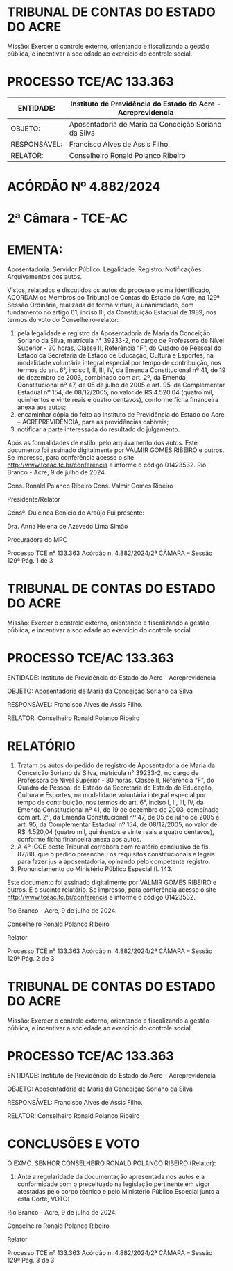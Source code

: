 # TRIBUNAL DE CONTAS DO ESTADO DO ACRE

Missão: Exercer o controle externo, orientando e fiscalizando a gestão pública, e incentivar a sociedade ao exercício do controle social.

# PROCESSO TCE/AC 133.363

|ENTIDADE:|Instituto de Previdência do Estado do Acre - Acreprevidencia|
|---|---|
|OBJETO:|Aposentadoria de Maria da Conceição Soriano da Silva|
|RESPONSÁVEL:|Francisco Alves de Assis Filho.|
|RELATOR:|Conselheiro Ronald Polanco Ribeiro|

# ACÓRDÃO Nº 4.882/2024

# 2ª Câmara - TCE-AC

# EMENTA:

Aposentadoria. Servidor Público. Legalidade. Registro. Notificações. Arquivamentos dos autos.

Vistos, relatados e discutidos os autos do processo acima identificado, ACORDAM os Membros do Tribunal de Contas do Estado do Acre, na 129ª Sessão Ordinária, realizada de forma virtual, à unanimidade, com fundamento no artigo 61, inciso III, da Constituição Estadual de 1989, nos termos do voto do Conselheiro-relator:

1. pela legalidade e registro da Aposentadoria de Maria da Conceição Soriano da Silva, matrícula n° 39233-2, no cargo de Professora de Nível Superior - 30 horas, Classe II, Referência “F”, do Quadro de Pessoal do Estado da Secretaria de Estado de Educação, Cultura e Esportes, na modalidade voluntária integral especial por tempo de contribuição, nos termos do art. 6°, inciso I, II, III, IV, da Emenda Constitucional nº 41, de 19 de dezembro de 2003, combinado com art. 2º, da Emenda Constitucional nº 47, de 05 de julho de 2005 e art. 95, da Complementar Estadual nº 154, de 08/12/2005, no valor de R$ 4.520,04 (quatro mil, quinhentos e vinte reais e quatro centavos), conforme ficha financeira anexa aos autos;
2. encaminhar cópia do feito ao Instituto de Previdência do Estado do Acre – ACREPREVIDÊNCIA, para as providências cabíveis;
3. notificar a parte interessada do resultado do julgamento.

Após as formalidades de estilo, pelo arquivamento dos autos. Este documento foi assinado digitalmente por VALMIR GOMES RIBEIRO e outros. Se impresso, para conferência acesse o site http://www.tceac.tc.br/conferencia e informe o código 01423532. Rio Branco - Acre, 9 de julho de 2024.

Cons. Ronald Polanco Ribeiro                              Cons. Valmir Gomes Ribeiro

Presidente/Relator

Consª. Dulcinea Benicio de Araújo                         Fui presente:

Dra. Anna Helena de Azevedo Lima Simão

Procuradora do MPC

Processo TCE n° 133.363 Acórdão n. 4.882/2024/2ª CÂMARA – Sessão 129ª                            Pág. 1 de 3

# TRIBUNAL DE CONTAS DO ESTADO DO ACRE

Missão: Exercer o controle externo, orientando e fiscalizando a gestão pública, e incentivar a sociedade ao exercício do controle social.

# PROCESSO TCE/AC 133.363

ENTIDADE: Instituto de Previdência do Estado do Acre - Acreprevidencia

OBJETO: Aposentadoria de Maria da Conceição Soriano da Silva

RESPONSÁVEL: Francisco Alves de Assis Filho.

RELATOR: Conselheiro Ronald Polanco Ribeiro

# RELATÓRIO

1. Tratam os autos do pedido de registro de Aposentadoria de Maria da Conceição Soriano da Silva, matrícula n° 39233-2, no cargo de Professora de Nível Superior - 30 horas, Classe II, Referência “F”, do Quadro de Pessoal do Estado da Secretaria de Estado de Educação, Cultura e Esportes, na modalidade voluntária integral especial por tempo de contribuição, nos termos do art. 6°, inciso I, II, III, IV, da Emenda Constitucional nº 41, de 19 de dezembro de 2003, combinado com art. 2º, da Emenda Constitucional nº 47, de 05 de julho de 2005 e art. 95, da Complementar Estadual nº 154, de 08/12/2005, no valor de R$ 4.520,04 (quatro mil, quinhentos e vinte reais e quatro centavos), conforme ficha financeira anexa aos autos.
2. A 4º IGCE deste Tribunal corrobora com relatório conclusivo de fls. 87/88, que o pedido preencheu os requisitos constitucionais e legais para fazer jus à aposentadoria, opinando pelo competente registro.
3. Pronunciamento do Ministério Público Especial fl. 143.

Este documento foi assinado digitalmente por VALMIR GOMES RIBEIRO e outros. É o sucinto relatório. Se impresso, para conferência acesse o site http://www.tceac.tc.br/conferencia e informe o código 01423532.

Rio Branco - Acre, 9 de julho de 2024.

Conselheiro Ronald Polanco Ribeiro

Relator

Processo TCE n° 133.363 Acórdão n. 4.882/2024/2ª CÂMARA – Sessão 129ª Pág. 2 de 3

# TRIBUNAL DE CONTAS DO ESTADO DO ACRE

Missão: Exercer o controle externo, orientando e fiscalizando a gestão pública, e incentivar a sociedade ao exercício do controle social.

# PROCESSO TCE/AC 133.363

ENTIDADE: Instituto de Previdência do Estado do Acre - Acreprevidencia

OBJETO: Aposentadoria de Maria da Conceição Soriano da Silva

RESPONSÁVEL: Francisco Alves de Assis Filho.

RELATOR: Conselheiro Ronald Polanco Ribeiro

# CONCLUSÕES E VOTO

O EXMO. SENHOR CONSELHEIRO RONALD POLANCO RIBEIRO (Relator):

1. Ante a regularidade da documentação apresentada nos autos e a conformidade com o preceituado na legislação pertinente em vigor atestadas pelo corpo técnico e pelo Ministério Público Especial junto a esta Corte, VOTO:

Rio Branco - Acre, 9 de julho de 2024.

Conselheiro Ronald Polanco Ribeiro

Relator

Processo TCE n° 133.363 Acórdão n. 4.882/2024/2ª CÂMARA – Sessão 129ª Pág. 3 de 3


